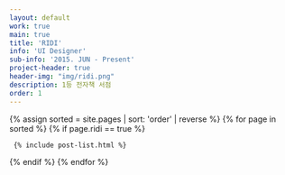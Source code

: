 ```yaml
---
layout: default
work: true
main: true
title: 'RIDI'
info: 'UI Designer'
sub-info: '2015. JUN - Present'
project-header: true
header-img: "img/ridi.png"
description: 1등 전자책 서점
order: 1
---
```


<div class="catalogue">
{% assign sorted = site.pages | sort: 'order' | reverse %}
{% for page in sorted %}
{% if page.ridi == true %}

     {% include post-list.html %}

{% endif %}
{% endfor %}
</div>